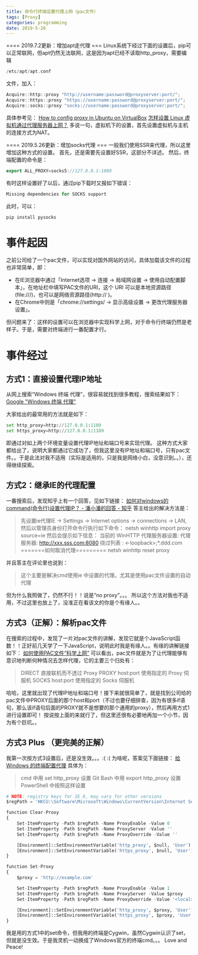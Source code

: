 ```yaml
---
title: 命令行终端设置代理上网（pac文件）
tags: [Proxy]
categories: programming
date: 2019-5-26
---
```


==== 2019.7.2更新：增加apt走代理 ===
Linux系统下经过下面的设置后，pip可以正常联网，但apt仍然无法联网，这是因为apt已经不读取http_proxy，需要编辑
```cpp
/etc/apt/apt.conf
```
文件，加入：
```cpp
Acquire::http::proxy "http://username:password@proxyserver:port/";
Acquire::https::proxy "https://username:password@proxyserver:port/";
Acquire::socks::proxy "socks://username:password@proxyserver:port/";
```
具体参考见：
[How to config proxy in Ubuntu on VirtualBox](https://askubuntu.com/questions/641409/how-to-config-proxy-in-ubuntu-on-virtualbox)
[怎样设置 Linux 虚拟机通过代理服务器上网？](https://www.zhihu.com/question/29442534)
多说一句，虚拟机下的设置，首先设置虚拟机与主机的连接方式为NAT。

==== 2019.5.26更新：增加socks代理 ===
一般我们使用SSR来代理，所以这里增加这种方式的设置。
首先，还是需要先设置好SSR，这部分不详述。
然后，终端配置的命令是：
```cpp
export ALL_PROXY=socks5://127.0.0.1:1080
```

有时这样设置好了以后，通过pip下载时又报如下错误：
```python
Missing dependencies for SOCKS support
```
此时，可以：
```python
pip install pysocks
```

# 事件起因
之前公司给了一个pac文件，可以实现对国外网站的访问，具体加载该文件的过程也非常简单，即：
- 在IE浏览器中通过「Internet选项 -> 连接 -> 局域网设置 -> 使用自动配置脚本」，在地址栏中填写PAC文件的URI，这个 URI 可以是本地资源路径(file:///)，也可以是网络资源路径(http:// )。
- 在Chrome中则是「chrome://settings/ -> 显示高级设置 -> 更改代理服务器设置」。

但问题来了：这样的设置可以在浏览器中实现科学上网，对于命令行终端仍然是老样子。于是，需要对终端进行一番配置才行。

# 事件经过

## 方式1：直接设置代理IP地址
从网上搜索“Windows 终端 代理”，很容易就找到很多教程，搜索结果如下：
[Google "Windows 终端 代理"](https://www.google.com/search?newwindow=1&rlz=1C1GCEV_enCN824US824&ei=lVLRXOfQDon5wAKc0KKIAw&q=windows+%E7%BB%88%E7%AB%AF+%E4%BB%A3%E7%90%86&oq=windows+%E7%BB%88%E7%AB%AF+%E4%BB%A3%E7%90%86&gs_l=psy-ab.12...0.0..68252...0.0..0.0.0.......0......gws-wiz._htvS52bUVQ)

大家给出的最常用的方法就是如下：
```python
set http_proxy=http://127.0.0.1:1189
set https_proxy=http://127.0.0.1:1189
```
即通过对如上两个环境变量设置代理IP地址和端口号来实现代理。
这种方式大家都给出了，说明大家都通过它成功了，但我这里没有IP地址和端口号，只有pac文件。。于是此法对我不适用（实际是适用的，只是我是网络小白，没意识到。。），还得继续探索。

## 方式2：继承IE的代理配置
一番搜索后，发现知乎上有一个回答，见如下链接：
[如何对windows的command(命令行)设置代理IP？ - 潘小潘的回答 - 知乎](https://www.zhihu.com/question/23059121/answer/130382105)
答主给出的解决方法是：
> 先设置ie代理IE -> Settings -> Internet options -> connections -> LAN,
> 然后以管理员身份打开命令行执行如下命令：
> netsh winhttp import proxy source=ie
> 然后会提示如下信息：
> 当前的 WinHTTP 代理服务器设置:
> 代理服务器: http://xxx.sss.com:8080
> 绕过列表 : <-loopback>;*.ddd.com
> =======如何取消代理=========
> netsh winhttp reset proxy

并且答主在评论里也说到：
> 这个主要是解决cmd使用ie 中设置的代理。尤其是使用pac文件设置的自动代理

但为什么我照做了，仍然不行！！说是“no proxy”。。。
所以这个方法对我也不适用，不过这里也放上了，没准正在看该文的你是个有缘人。。

## 方式3（正解）：解析pac文件
在搜索的过程中，发现了一片对pac文件的讲解，发现它就是个JavaScript函数！！正好前几天学了一下JavaScript，说明此时我是有缘人。。有缘的讲解链接如下：
[如何使用PAC文件“科学上网”](https://exp-team.github.io/blog/2017/01/13/tool/using-pac/)
可以看出，pac文件就是为了让代理能够有意识地判断何种情况去怎样代理，它的主要三个归处有：

> DIRECT 直接联机而不透过 Proxy
> PROXY host:port 使用指定的 Proxy 伺服机
> SOCKS host:port 使用指定的 Socks 伺服机

哈哈，这里就出现了代理IP地址和端口号！接下来就很简单了，就是找到公司给的pac文件中PROXY后面的那个host和port（不过也要仔细排查，因为有很多if语句，那么该if语句后面的PROXY就不是想要的那个通用的proxy），然后再用方式1进行设置即可！
按说按上面的来就行了，但这里还很有必要地再加一个小节，因为有个巨坑。。

## 方式3 Plus （更完美的正解）
我第一次按方式3设置后，还是没生效。。。:( :(
为啥呢，答案见下面链接：
[给 Windows 的终端配置代理](https://zcdll.github.io/2018/01/27/proxy-on-windows-terminal/)
具体为：
> cmd 中用 set http_proxy 设置
> Git Bash 中用 export http_proxy 设置
> PowerShell 中按照这样设置
```python
# NOTE: registry keys for IE 8, may vary for other versions
$regPath = 'HKCU:\Software\Microsoft\Windows\CurrentVersion\Internet Settings'

function Clear-Proxy
{
    Set-ItemProperty -Path $regPath -Name ProxyEnable -Value 0
    Set-ItemProperty -Path $regPath -Name ProxyServer -Value ''
    Set-ItemProperty -Path $regPath -Name ProxyOverride -Value ''

    [Environment]::SetEnvironmentVariable('http_proxy', $null, 'User')
    [Environment]::SetEnvironmentVariable('https_proxy', $null, 'User')
}

function Set-Proxy
{
    $proxy = 'http://example.com'

    Set-ItemProperty -Path $regPath -Name ProxyEnable -Value 1
    Set-ItemProperty -Path $regPath -Name ProxyServer -Value $proxy
    Set-ItemProperty -Path $regPath -Name ProxyOverride -Value '<local>'

    [Environment]::SetEnvironmentVariable('http_proxy', $proxy, 'User')
    [Environment]::SetEnvironmentVariable('https_proxy', $proxy, 'User')
}
```

我是用的方式1中的set命令，但我用的终端是Cygwin，虽然Cygwin认识了set，但就是没生效。于是我灵机一动换成了Windows官方的终端cmd。。。
Love and Peace!
